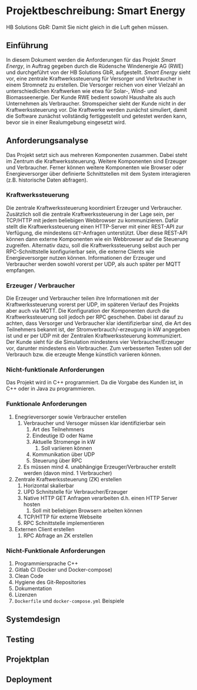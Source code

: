 # Projektbeschreibung: Smart Energy
HB Solutions GbR: Damit Sie nicht gleich in die Luft gehen müssen.

## Einführung
In diesem Dokument werden die Anforderungen für das Projekt _Smart Energy_, in Auftrag gegeben durch die Rüdensche Windenergie AG (RWE) und durchgeführt von der HB Solutions GbR, aufgestellt.
_Smart Energy_ sieht vor, eine zentrale Kraftwerkssteuerung für Versorger und Verbraucher in einem Stromnetz zu erstellen.
Die Versorger reichen von einer Vielzahl an unterschiedlichen Kraftwerken wie etwa für Solar-, Wind- und Biomasseenergie.
Der Kunde RWE bedient sowohl Haushalte als auch Unternehmen als Verbraucher.
Stromspeicher sieht der Kunde nicht in der Kraftwerkssteuerung vor.
Die Kraftwerke werden zunächst simuliert, damit die Software zunächst vollständig fertiggestellt und getestet werden kann, bevor sie in einer Realumgebung eingesetzt wird.

## Anforderungsanalyse
Das Projekt setzt sich aus mehreren Komponenten zusammen.
Dabei steht im Zentrum die Kraftwerkssteuerung.
Weitere Komponenten sind Erzeuger und Verbraucher.
Ferner können weitere Komponenten wie Browser oder Energieversorger über definierte Schnittstellen mit dem System interagieren (z.B. historische Daten abfragen).

### Kraftwerkssteuerung
Die zentrale Kraftwerkssteuerung koordiniert Erzeuger und Verbraucher.
Zusätzlich soll die zentrale Kraftwerkssteuerung in der Lage sein, per TCP/HTTP mit jedem beliebigen Webbrowser zu kommunizieren.
Dafür stellt die Kraftwerkssteuerung einen HTTP-Server mit einer REST-API zur Verfügung, die mindestens `GET`-Anfragen unterstützt.
Über diese REST-API können dann externe Komponenten wie ein Webbrowser auf die Steuerung zugreifen.
Alternativ dazu, soll die Kraftwerkssteuerung selbst auch per RPC-Schnittstelle konfigurierbar sein, die externe Clients wie Energieversorger nutzen können.
Informationen der Erzeuger und Verbraucher werden sowohl vorerst per UDP, als auch später per MQTT empfangen. 

### Erzeuger / Verbraucher
Die Erzeuger und Verbraucher teilen ihre Informationen mit der Kraftwerkssteuerung vorerst per UDP, im späteren Verlauf des Projekts aber auch via MQTT.
Die Konfiguration der Komponenten durch die Kraftwerkssteuerung soll jedoch per RPC geschehen.
Dabei ist darauf zu achten, dass Versorger und Verbraucher klar identifizierbar sind, die Art des Teilnehmers bekannt ist, der Stromverbrauch/-erzeugung in kW angegeben ist und er per UDP mit der Zentralen Kraftwerkssteuerung kommuniziert. 
Der Kunde sieht für die Simulation mindestens vier Verbraucher/Erzeuger vor, darunter mindestens ein Verbraucher. 
Zum verbesserten Testen soll der Verbrauch bzw. die erzeugte Menge  künstlich variieren können.

### Nicht-funktionale Anforderungen
Das Projekt wird in C++ programmiert. Da die Vorgabe des Kunden ist, in C++ oder in Java zu programmieren.  

### Funktionale Anforderungen

1. Enegrieversorger sowie Verbraucher erstellen
   1. Verbraucher und Versoger müssen klar identifizierbar sein
      1. Art des Teilnehmners
      2. Eindeutige ID oder Name
      3. Aktuelle Stromenge in kW
         1. Soll variieren können
      4. Kommunikation über UDP
      5. Steuerung über RPC
   2. Es müssen mind 4. unabhängige Erzeuger/Verbraucher erstellt werden (davon mind. 1 Verbraucher)
2. Zentrale Kraftwerkssteuerung (ZK) erstellen
   1. Horizontal skalierbar
   2. UPD Schnitstelle für Verbraucher/Erzeuger
   3. Native HTTP GET Anfragen verarbeiten d.h. einen HTTP Server hosten
      1. Soll mit beliebigen Browsern arbeiten können
   4. TCP/HTTP für externe Webseite
   5. RPC Schnittstelle implementieren
3. Externen Client erstellen
   1. RPC Abfrage an ZK erstellen


### Nicht-Funktionale Anforderungen
1. Programmiersprache C++
2. Gitlab CI (Docker und Docker-compose)
3. Clean Code
4. Hygiene des Git-Repositories
5. Dokumentation
6. Lizenzen
7. `Dockerfile` und `docker-compose.yml` Beispiele

## Systemdesign

## Testing

## Projektplan

## Deployment
